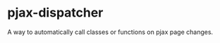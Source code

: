 pjax-dispatcher
===============

A way to automatically call classes or functions on pjax page changes.
